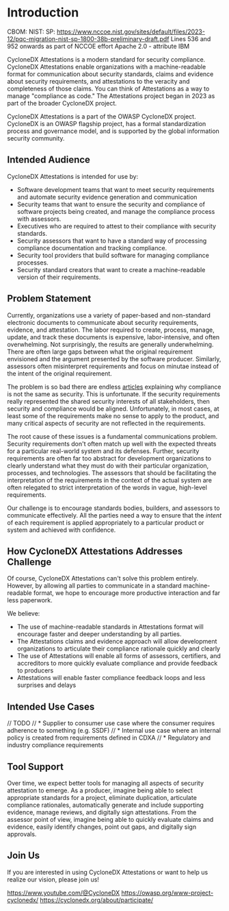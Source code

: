 # Introduction

CBOM:
NIST:
SP: https://www.nccoe.nist.gov/sites/default/files/2023-12/pqc-migration-nist-sp-1800-38b-preliminary-draft.pdf
Lines 536 and 952 onwards
as part of NCCOE effort
Apache 2.0 - attribute IBM





CycloneDX Attestations is a modern standard for security compliance. CycloneDX Attestations enable organizations with a machine-readable format for communication about security standards, claims and evidence about security requirements, and attestations to the veracity and completeness of those claims. You can think of Attestations as a way to manage "compliance as code." The Attestations project began in 2023 as part of the broader CycloneDX project.

CycloneDX Attestations is a part of the OWASP CycloneDX project. CycloneDX is an OWASP flagship project, has a formal standardization process and governance model, and is supported by the global information security community.

## Intended Audience
CycloneDX Attestations is intended for use by:
* Software development teams that want to meet security requirements and automate security evidence generation and communication
* Security teams that want to ensure the security and compliance of software projects being created, and manage the compliance process with assessors.
* Executives who are required to attest to their compliance with security standards.
* Security assessors that want to have a standard way of processing compliance documentation and tracking compliance.
* Security tool providers that build software for managing compliance processes.
* Security standard creators that want to create a machine-readable version of their requirements.

## Problem Statement
Currently, organizations use a variety of paper-based and non-standard electronic documents to communicate about security requirements, evidence, and attestation. The labor required to create, process, manage, update, and track these documents is expensive, labor-intensive, and often overwhelming. Not surprisingly, the results are generally underwhelming. There are often large gaps between what the original requirement envisioned and the argument presented by the software producer.  Similarly, assessors often misinterpret requirements and focus on minutae instead of the intent of the original requirement.

The problem is so bad there are endless [articles](https://www.google.com/search?q=compliance+is+not+security) explaining why compliance is not the same as security. This is unfortunate.  If the security requirements really represented the shared security interests of all stakeholders, then security and compliance would be aligned. Unfortunately, in most cases, at least some of the requirements make no sense to apply to the product, and many critical aspects of security are not reflected in the requirements.

The root cause of these issues is a fundamental communications problem. Security requirements don't often match up well with the expected threats for a particular real-world system and its defenses. Further, security requirements are often far too abstract for development organizations to clearly understand what they must do with their particular organization, processes, and technologies. The assessors that should be facilitating the interpretation of the requirements in the context of the actual system are often relegated to strict interpretation of the words in vague, high-level requirements.

Our challenge is to encourage standards bodies, builders, and assessors to communicate effectively. All the parties need a way to ensure that the *intent* of each requirement is applied appropriately to a particular product or system and achieved with confidence.

## How CycloneDX Attestations Addresses Challenge
Of course, CycloneDX Attestations can't solve this problem entirely. However, by allowing all parties to communicate in a standard machine-readable format, we hope to encourage more productive interaction and far less paperwork.

We believe:

* The use of machine-readable standards in Attestations format will encourage faster and deeper understanding by all parties.
* The Attestations claims and evidence approach will allow development organizations to articulate their compliance rationale quickly and clearly
* The use of Attestations will enable all forms of assessors, certifiers, and accreditors to more quickly evaluate compliance and provide feedback to producers
* Attestations will enable faster compliance feedback loops and less surprises and delays

## Intended Use Cases
// TODO
// * Supplier to consumer use case where the consumer requires adherence to something (e.g. SSDF)
// * Internal use case where an internal policy is created from requirements defined in CDXA
// * Regulatory and industry compliance requirements

## Tool Support

Over time, we expect better tools for managing all aspects of security attestation to emerge. As a producer, imagine being able to select appropriate standards for a project, eliminate duplication, articulate compliance rationales, automatically generate and include supporting evidence, manage reviews, and digitally sign attestations. From the assessor point of view, imagine being able to quickly evaluate claims and evidence, easily identify changes, point out gaps, and digitally sign approvals.

## Join Us

If you are interested in using CycloneDX Attestations or want to help us realize our vision, please join us!

https://www.youtube.com/@CycloneDX
https://owasp.org/www-project-cyclonedx/
https://cyclonedx.org/about/participate/

<div style="page-break-after: always; visibility: hidden">
\newpage
</div>

